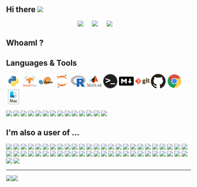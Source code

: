## Hi there <img src="https://media.giphy.com/media/hvRJCLFzcasrR4ia7z/giphy.gif" width="35px">

<p align="center">
<!--   <a href=""><img src="https://img.shields.io/badge/linkedin-%230077B5.svg?&style=for-the-badge&logo=linkedin&logoColor=white" /></a>&nbsp;&nbsp;&nbsp;&nbsp; -->
  <a href=""><img src="https://img.shields.io/badge/instagram-%23E4405F.svg?&style=for-the-badge&logo=Instagram&logoColor=white"/></a>
  &nbsp;&nbsp;&nbsp;&nbsp;
  <a href=""><img src="https://img.shields.io/badge/twitter-%231DA1F2.svg?&style=for-the-badge&logo=twitter&logoColor=white" /></a>
  &nbsp;&nbsp;&nbsp;&nbsp;
  <a href="kkataryo1018@gmail.com"><img src="https://img.shields.io/badge/gmail-%23D14836.svg?&style=for-the-badge&logo=gmail&logoColor=white" /></a>
  &nbsp;&nbsp;&nbsp;&nbsp;
</p>


## WhoamI ?


## Languages & Tools

<code><img height="40" src="https://raw.githubusercontent.com/github/explore/80688e429a7d4ef2fca1e82350fe8e3517d3494d/topics/python/python.png"></code>
<code><img height="40" src="https://raw.githubusercontent.com/github/explore/80688e429a7d4ef2fca1e82350fe8e3517d3494d/topics/tensorflow/tensorflow.png"></code>
<code><img height="40" src="https://raw.githubusercontent.com/github/explore/80688e429a7d4ef2fca1e82350fe8e3517d3494d/topics/scikit-learn/scikit-learn.png"></code>
<code><img height="40" src="https://raw.githubusercontent.com/github/explore/80688e429a7d4ef2fca1e82350fe8e3517d3494d/topics/jupyter-notebook/jupyter-notebook.png"></code>
<code><img height="40" src="https://raw.githubusercontent.com/github/explore/80688e429a7d4ef2fca1e82350fe8e3517d3494d/topics/r/r.png"></code>
<code><img height="40" src="https://raw.githubusercontent.com/github/explore/80688e429a7d4ef2fca1e82350fe8e3517d3494d/topics/matlab/matlab.png"></code>
<code><img height="40" src="https://raw.githubusercontent.com/github/explore/d92924b1d925bb134e308bd29c9de6c302ed3beb/topics/terminal/terminal.png"></code>
<code><img height="40" src="https://raw.githubusercontent.com/github/explore/80688e429a7d4ef2fca1e82350fe8e3517d3494d/topics/markdown/markdown.png"></code>
<code><img height="40" src="https://raw.githubusercontent.com/github/explore/80688e429a7d4ef2fca1e82350fe8e3517d3494d/topics/git/git.png"></code>
<code><img height="40" src="https://raw.githubusercontent.com/github/explore/89bdd9644f44d1b12180fd512b95574fe4c54617/topics/github-api/github-api.png"></code>
<code><img height="40" src="https://raw.githubusercontent.com/github/explore/80688e429a7d4ef2fca1e82350fe8e3517d3494d/topics/chrome/chrome.png"></code>
<code><img height="40" src="https://raw.githubusercontent.com/github/explore/80688e429a7d4ef2fca1e82350fe8e3517d3494d/topics/macos/macos.png"></code>

<p>
<img src="https://img.shields.io/badge/python%20-%2314354C.svg?&style=for-the-badge&logo=python&logoColor=white"/>
<img src="https://img.shields.io/badge/Keras%20-%23D00000.svg?&style=for-the-badge&logo=Keras&logoColor=white"/>
<img src="https://img.shields.io/badge/TensorFlow%20-%23FF6F00.svg?&style=for-the-badge&logo=TensorFlow&logoColor=white" />
<img src="https://img.shields.io/badge/PyTorch%20-%23EE4C2C.svg?&style=for-the-badge&logo=PyTorch&logoColor=white" />
<img src="https://img.shields.io/badge/pandas%20-%23150458.svg?&style=for-the-badge&logo=pandas&logoColor=white" />
<img src="https://img.shields.io/badge/numpy%20-%23013243.svg?&style=for-the-badge&logo=numpy&logoColor=white" />
<img src="https://img.shields.io/badge/Jupyter%20-%23F37626.svg?&style=for-the-badge&logo=Jupyter&logoColor=white" />
<img src="https://img.shields.io/badge/r-%23276DC3.svg?&style=for-the-badge&logo=r&logoColor=white"/>
<img src="https://img.shields.io/badge/java-%23ED8B00.svg?&style=for-the-badge&logo=java&logoColor=white"/>
<img src="https://img.shields.io/badge/markdown-%23000000.svg?&style=for-the-badge&logo=markdown&logoColor=white"/>
<img src="https://img.shields.io/badge/shell_script%20-%23121011.svg?&style=for-the-badge&logo=gnu-bash&logoColor=white"/>
<img src="https://img.shields.io/badge/latex%20-%23008080.svg?&style=for-the-badge&logo=latex&logoColor=white"/>
<img src="https://img.shields.io/badge/github%20-%23121011.svg?&style=for-the-badge&logo=github&logoColor=white"/>
<img src="https://img.shields.io/badge/git%20-%23F05033.svg?&style=for-the-badge&logo=git&logoColor=white"/>
</p>

## I'm also a user of ...
<p>
<img src="https://www.vectorlogo.zone/logos/airbnb/airbnb-ar21.svg"/>
<img src="https://www.vectorlogo.zone/logos/awesomelogos/awesomelogos-ar21.svg"/>
<img src="https://www.vectorlogo.zone/logos/asus/asus-ar21.svg"/>
<img src="https://www.vectorlogo.zone/logos/apple/apple-ar21.svg"/>
<img src="https://www.vectorlogo.zone/logos/apple_appstore/apple_appstore-ar21.svg"/>
<img src="https://www.vectorlogo.zone/logos/amazon/amazon-ar21.svg"/>
<img src="https://www.vectorlogo.zone/logos/bluetooth/bluetooth-ar21.svg"/>
<img src="https://www.vectorlogo.zone/logos/box/box-ar21.svg"/>
<img src="https://www.vectorlogo.zone/logos/brave/brave-ar21.svg"/>
<img src="https://www.vectorlogo.zone/logos/costco/costco-ar21.svg"/>
<img src="https://www.vectorlogo.zone/logos/deepl/deepl-ar21.svg"/>
<img src="https://www.vectorlogo.zone/logos/dropbox/dropbox-ar21.svg"/>
<img src="https://www.vectorlogo.zone/logos/elsevier/elsevier-ar21.svg"/>
<img src="https://www.vectorlogo.zone/logos/facebook/facebook-ar21.svg"/>
<img src="https://www.vectorlogo.zone/logos/google_drive/google_drive-ar21.svg"/>
<img src="https://www.vectorlogo.zone/logos/google_maps/google_maps-ar21.svg"/>
<img src="https://www.vectorlogo.zone/logos/ieee/ieee-ar21.svg"/>
<img src="https://www.vectorlogo.zone/logos/imgur/imgur-ar21.svg"/>
<img src="https://www.vectorlogo.zone/logos/kaggle/kaggle-ar21.svg"/>
<img src="https://www.vectorlogo.zone/logos/line/line-ar21.svg"/>
<img src="https://www.vectorlogo.zone/logos/linkedin/linkedin-ar21.svg"/>
<img src="https://www.vectorlogo.zone/logos/linux/linux-ar21.svg"/>
<img src="https://www.vectorlogo.zone/logos/medium/medium-ar21.svg"/>
<img src="https://www.vectorlogo.zone/logos/microsoft/microsoft-ar21.svg"/>
<img src="https://www.vectorlogo.zone/logos/netflix/netflix-ar21.svg"/>
<img src="https://www.vectorlogo.zone/logos/nvidia/nvidia-ar21.svg"/>
<img src="https://www.vectorlogo.zone/logos/opencv/opencv-ar21.svg"/>
<img src="https://www.vectorlogo.zone/logos/oreilly/oreilly-ar21.svg"/>
<img src="https://www.vectorlogo.zone/logos/paypal/paypal-ar21.svg"/>
<img src=https://www.vectorlogo.zone/logos/pepsi/pepsi-ar21.svg""/>
<img src="https://www.vectorlogo.zone/logos/pinterest/pinterest-ar21.svg"/>
<img src="https://www.vectorlogo.zone/logos/pixabay/pixabay-ar21.svg"/>
<img src="https://www.vectorlogo.zone/logos/pringles/pringles-ar21.svg"/>
<img src="https://www.vectorlogo.zone/logos/pytorch/pytorch-ar21.svg"/>
<img src="https://www.vectorlogo.zone/logos/apple_safari/apple_safari-ar21.svg"/>
<img src="https://www.vectorlogo.zone/logos/samsung/samsung-ar21.svg"/>
<img src="https://www.vectorlogo.zone/logos/shell/shell-ar21.svg"/>
<img src="https://www.vectorlogo.zone/logos/slideshare/slideshare-ar21.svg"/>
<img src="https://www.vectorlogo.zone/logos/skype/skype-ar21.svg"/>
<img src="https://www.vectorlogo.zone/logos/softbank/softbank-ar21.svg"/>
<img src="https://www.vectorlogo.zone/logos/spotify/spotify-ar21.svg"/>
<img src="https://www.vectorlogo.zone/logos/stackoverflow/stackoverflow-ar21.svg"/>
<img src="https://www.vectorlogo.zone/logos/starbucks/starbucks-ar21.svg"/>
<img src="https://www.vectorlogo.zone/logos/tripadvisor/tripadvisor-ar21.svg"/>
<img src="https://www.vectorlogo.zone/logos/trivago/trivago-ar21.svg"/>
<img src="https://www.vectorlogo.zone/logos/udemy/udemy-ar21.svg"/>
<img src="https://www.vectorlogo.zone/logos/visualstudio_code/visualstudio_code-ar21.svg"/>
<img src="https://www.vectorlogo.zone/logos/vogue/vogue-ar21.svg"/>
<img src="https://www.vectorlogo.zone/logos/apple_xcode/apple_xcode-ar21.svg"/>
<img src="https://www.vectorlogo.zone/logos/yahoo/yahoo-ar21.svg"/>
<img src="https://www.vectorlogo.zone/logos/youtube/youtube-ar21.svg"/>
<img src="https://www.vectorlogo.zone/logos/zoomus/zoomus-ar21.svg"/>
  
</p>

---

<a href="https://github.com/anuraghazra/github-readme-stats">
  <img align="left" src="https://github-readme-stats.vercel.app/api?username=RxstydnR&count_private=true&show_icons=true" />
</a>
<a href="https://github.com/anuraghazra/github-readme-stats">
  <img align="left" src="https://github-readme-stats.vercel.app/api/top-langs/?username=RxstydnR" />
</a>

<!--
**RxstydnR/RxstydnR** is a ✨ _special_ ✨ repository because its `README.md` (this file) appears on your GitHub profile.

Here are some ideas to get you started:

- 🔭 I’m currently working on ...
- 🌱 I’m currently learning ...
- 👯 I’m looking to collaborate on ...
- 🤔 I’m looking for help with ...
- 💬 Ask me about ...
- 📫 How to reach me: ...
- 😄 Pronouns: ...
- ⚡ Fun fact: ...
-->
